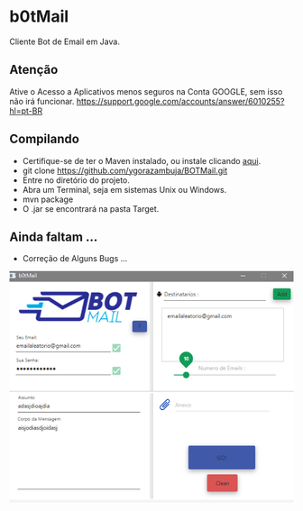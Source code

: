 # b0tMail

Cliente Bot de Email em Java.

## Atenção
Ative o Acesso a Aplicativos menos seguros na Conta GOOGLE, sem isso não irá funcionar.
https://support.google.com/accounts/answer/6010255?hl=pt-BR

## Compilando

- Certifique-se de ter o Maven instalado, ou instale clicando [aqui](https://maven.apache.org/install.html).
- git clone https://github.com/ygorazambuja/BOTMail.git
- Entre no diretório do projeto.
- Abra um Terminal, seja em sistemas Unix ou Windows.
- mvn package
- O .jar se encontrará na pasta Target.


## Ainda faltam ...

- Correção de Alguns Bugs ...

![App](app.png)
